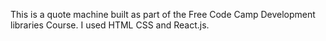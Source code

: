 This is a quote machine built as part of the Free Code Camp Development libraries Course.
I used HTML CSS and React.js.
